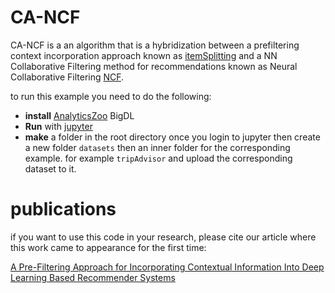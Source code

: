 # CA-NCF

CA-NCF is a an algorithm that is a hybridization between a prefiltering context incorporation approach known as [itemSplitting](http://www.inf.unibz.it/~ricci/papers/item-splitting-umuai-2013.pdf) and a NN Collaborative Filtering method for recommendations known as Neural Collaborative Filtering [NCF](https://arxiv.org/abs/1708.05031).

to run this example you need to do the following:

* **install** [AnalyticsZoo](https://analytics-zoo.github.io/0.2.0/#PythonUserGuide/install/) BigDL
* **Run** with [jupyter](https://analytics-zoo.github.io/0.2.0/#PythonUserGuide/run/#run-with-jupyter-notebook)
* **make** a folder in the root directory once you login to jupyter then create a new folder `datasets` then an inner folder for the corresponding example. for example `tripAdvisor` and upload the corresponding dataset to it.

# publications
if you want to use this code in your research, please cite our article where this work came to appearance for the first time:

[A Pre-Filtering Approach for Incorporating Contextual Information Into Deep Learning Based Recommender Systems][1]

[1]: https://ieeexplore.ieee.org/abstract/document/9004579


